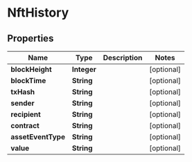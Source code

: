 # NftHistory

## Properties
Name | Type | Description | Notes
------------ | ------------- | ------------- | -------------
**blockHeight** | **Integer** |  |  [optional]
**blockTime** | **String** |  |  [optional]
**txHash** | **String** |  |  [optional]
**sender** | **String** |  |  [optional]
**recipient** | **String** |  |  [optional]
**contract** | **String** |  |  [optional]
**assetEventType** | **String** |  |  [optional]
**value** | **String** |  |  [optional]
